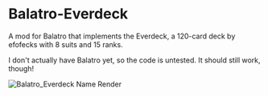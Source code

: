 # Balatro-Everdeck
A mod for Balatro that implements the Everdeck, a 120-card deck by efofecks with 8 suits and 15 ranks.

I don't actually have Balatro yet, so the code is untested. It should still work, though!

![Balatro_Everdeck Name Render](https://github.com/DoggyDogWhirl/Balatro-Everdeck/assets/90369847/b9a99be9-66a1-4f38-8203-94248b1ecdab)
